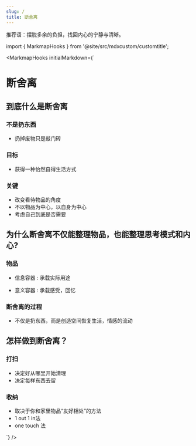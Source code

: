 ```yaml
---
slug: /
title: 断舍离
---
```


推荐语：摆脱多余的负担，找回内心的宁静与清晰。

import { MarkmapHooks } from '@site/src/mdxcustom/customtitle';

<MarkmapHooks initialMarkdown={`

# 断舍离

## 到底什么是断舍离

### 不是扔东西

- 扔掉废物只是敲门砖

### 目标

- 获得一种怡然自得生活方式

### 关键

- 改变看待物品的角度
- 不以物品为中心，以自身为中心
- 考虑自己到底是否需要

## 为什么断舍离不仅能整理物品，也能整理思考模式和内心?

### 物品

- 信息容器 : 承载实际用途

- 意义容器 : 承载感受，回忆

### 断舍离的过程

- 不仅是扔东西，而是创造空间恢复生活，情感的流动

## 怎样做到断舍离？

### 打扫

- 决定好从哪里开始清理
- 决定每样东西去留

### 收纳

- 取决于你和家里物品“友好相处”的方法
- 1 out 1 in法
- one touch 法

`} />
